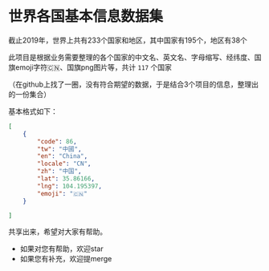 # 世界各国基本信息数据集
截止2019年，世界上共有233个国家和地区，其中国家有195个，地区有38个

此项目是根据业务需要整理的各个国家的中文名、英文名、字母缩写、经纬度、国旗emoji字符🇨🇳、国旗png图片等，共计 `117` 个国家

（在github上找了一圈，没有符合期望的数据，于是结合3个项目的信息，整理出的一份集合）

基本格式如下：
```json
[
    {
        "code": 86,
        "tw": "中國",
        "en": "China",
        "locale": "CN",
        "zh": "中国",
        "lat": 35.86166,
        "lng": 104.195397,
        "emoji": "🇨🇳"
    }

]
```



共享出来，希望对大家有帮助。

- 如果对您有帮助，欢迎star
- 如果您有补充，欢迎提merge
